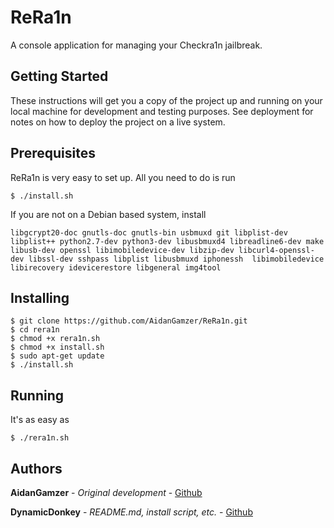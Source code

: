 # ReRa1n
A console application for managing your Checkra1n jailbreak.

## Getting Started
These instructions will get you a copy of the project up and running on your local machine for development and testing purposes. See deployment for notes on how to deploy the project on a live system.

## Prerequisites
ReRa1n is very easy to set up. All you need to do is run
```
$ ./install.sh
```
If you are not on a Debian based system, install

```
libgcrypt20-doc gnutls-doc gnutls-bin usbmuxd git libplist-dev libplist++ python2.7-dev python3-dev libusbmuxd4 libreadline6-dev make libusb-dev openssl libimobiledevice-dev libzip-dev libcurl4-openssl-dev libssl-dev sshpass libplist libusbmuxd iphonessh  libimobiledevice libirecovery idevicerestore libgeneral img4tool
```

## Installing
```
$ git clone https://github.com/AidanGamzer/ReRa1n.git
$ cd rera1n
$ chmod +x rera1n.sh
$ chmod +x install.sh
$ sudo apt-get update
$ ./install.sh
```

## Running
It's as easy as 
```
$ ./rera1n.sh
```

## Authors
**AidanGamzer** - *Original development* - [Github](https://github.com/AidanGamzer)

**DynamicDonkey** - *README.md, install script, etc.* - [Github](https://github.com/DynamicDonkey)
